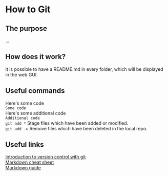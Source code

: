 # How to Git

## The purpose
...

## How does it work?
It is possible to have a README.md in every folder, which will be displayed in the web GUI.

## Useful commands
Here's some code<br />
`Some code`<br />
Here's some additional code<br />
`Additional code`<br />
`git add *` Stage files which have been added or modified.<br/>
`git add -u` Remove files which have been deleted in the local repo.<br/>


## Useful links
[Introduction to version control with git](https://www.atlassian.com/git/tutorials/what-is-version-control)<br />
[Markdown cheat sheet](https://www.markdownguide.org/cheat-sheet/)<br />
[Markdown guide](https://ia.net/writer/support/general/markdown-guide)
